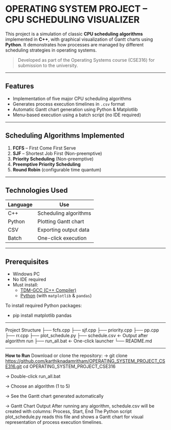 # OPERATING SYSTEM PROJECT – CPU SCHEDULING VISUALIZER

This project is a simulation of classic **CPU scheduling algorithms** implemented in **C++**, with graphical visualization of Gantt charts using **Python**. It demonstrates how processes are managed by different scheduling strategies in operating systems.

>  Developed as part of the Operating Systems course (CSE316) for submission to the university.

----------------------------------------------------------------------------------------

## Features

- Implementation of five major CPU scheduling algorithms
- Generates process execution timelines in `.csv` format
- Automatic Gantt chart generation using Python & Matplotlib
- Menu-based execution using a batch script (no IDE required)

-------------------------------------------------------------------------------------

##  Scheduling Algorithms Implemented

1. **FCFS** – First Come First Serve  
2. **SJF** – Shortest Job First (Non-preemptive)  
3. **Priority Scheduling** (Non-preemptive)  
4. **Preemptive Priority Scheduling**  
5. **Round Robin** (configurable time quantum)

-------------------------------------------------------------------------------------

## Technologies Used

| Language | Use                    |
|----------|------------------------|
| C++      | Scheduling algorithms  |
| Python   | Plotting Gantt chart   |
| CSV      | Exporting output data  |
| Batch    | One-click execution    |

-------------------------------------------------------------------------------------

## Prerequisites

- Windows PC
- No IDE required
- Must install:
  - [TDM-GCC (C++ Compiler)](https://jmeubank.github.io/tdm-gcc/)
  - [Python](https://www.python.org/downloads/) (with `matplotlib` & `pandas`)

To install required Python packages:
- pip install matplotlib pandas

---------------------------------------------------------------------------------------

Project Structure
├── fcfs.cpp
├── sjf.cpp
├── priority.cpp
├── pp.cpp
├── rr.cpp
├── plot_schedule.py
├── schedule.csv         ← Output after algorithm run
├── run_all.bat          ← One-click launcher
└── README.md

---------------------------------------------------------------------------------------

**How to Run**
Download or clone the repository:
-> git clone https://github.com/karthiknadamritham/OPERATING_SYSTEM_PROJECT_CSE316.git
cd OPERATING_SYSTEM_PROJECT_CSE316

-> Double-click run_all.bat

-> Choose an algorithm (1 to 5)

-> See the Gantt chart generated automatically

-> Gantt Chart Output
  After running any algorithm, schedule.csv will be created with columns:
    Process, Start, End
    The Python script plot_schedule.py reads this file and shows a Gantt chart for visual representation of process execution timelines.

